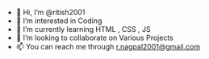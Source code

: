 - 👋 Hi, I’m @ritish2001
- 👀 I’m interested in Coding
- 🌱 I’m currently learning HTML , CSS , JS
- 💞️ I’m looking to collaborate on Various Projects
- 📫 You can reach me through r.nagpal2001@gmail.com

<!---
ritish2001/ritish2001 is a ✨ special ✨ repository because its `README.md` (this file) appears on your GitHub profile.
You can click the Preview link to take a look at your changes.
--->
